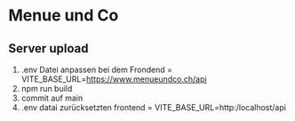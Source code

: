 # Menue und Co
## Server upload
1. .env Datei anpassen bei dem Frondend = VITE_BASE_URL=https://www.menueundco.ch/api
2. npm run build 
3. commit auf main
4. .env datai zurücksetzten frontend = VITE_BASE_URL=http:/localhost/api
